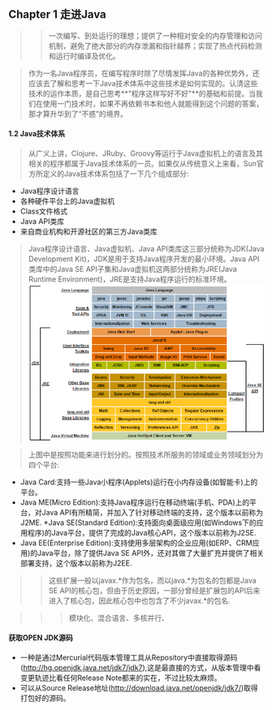 ## Chapter 1 走进Java
>> 一次编写、到处运行的理想；提供了一种相对安全的内存管理和访问机制，避免了绝大部分的内存泄漏和指针越界；实现了热点代码检测和运行时编译及优化。

> 作为一名Java程序员，在编写程序时除了尽情发挥Java的各种优势外，还应该去了解和思考一下Java技术体系中这些技术是如何实现的。认清这些技术的运作本质，是自己思考**"程序这样写好不好"**的基础和前提。当我们在使用一门技术时，如果不再依赖书本和他人就能得到这个问题的答案，那才算升华到了“不惑”的境界。

#### 1.2 Java技术体系
> 从广义上讲，Clojure、JRuby、Groovy等运行于Java虚拟机上的语言及其相关的程序都属于Java技术体系的一员。如果仅从传统意义上来看，Sun官方所定义的Java技术体系包括了一下几个组成部分:
* Java程序设计语言
* 各种硬件平台上的Java虚拟机
* Class文件格式
* Java API类库
* 来自商业机构和开源社区的第三方Java类库
> Java程序设计语言、Java虚拟机、Java API类库这三部分统称为JDK(Java Development Kit)，JDK是用于支持Java程序开发的最小环境。Java API类库中的Java SE API子集和Java虚拟机这两部分统称为JRE(Java Runtime Environment)，JRE是支持Java程序运行的标准环境。![Java技术体系所包含的内容](/doc/image/javaTechnicalSystemjava.png)

> 上图中是按照功能来进行划分的。按照技术所服务的领域或业务领域划分为四个平台:
* Java Card:支持一些Java小程序(Applets)运行在小内存设备(如智能卡)上的平台。
* Java ME(Micro Edition):支持Java程序运行在移动终端(手机、PDA)上的平台，对Java API有所精简，并加入了针对移动终端的支持，这个版本以前称为J2ME.
*Java SE(Standard Edition):支持面向桌面级应用(如Windows下的应用程序)的Java平台，提供了完成的Java核心API，这个版本以前称为J2SE.
* Java EE(Enterprise Edition):支持使用多层架构的企业应用(如ERP、CRM应用)的Java平台，除了提供Java SE API外，还对其做了大量扩充并提供了相关部署支持，这个版本以前称为J2EE.
>> 这些扩展一般以javax.*作为包名，而以java.*为包名的包都是Java SE API的核心包，但由于历史原因，一部分曾经是扩展包的API后来进入了核心包，因此核心包中也包含了不少javax.*的包名.

>>> 模块化、混合语言、多核并行、

#### 获取OPEN JDK源码
* 一种是通过Mercurial代码版本管理工具从Repository中直接取得源码(http://hg.openjdk.java.net/jdk7/jdk7),这是最直接的方式，从版本管理中看变更轨迹比看任何Release Note都来的实在，不过比较太麻烦。
* 可以从Source Release地址(http://download.java.net/openjdk/jdk7/)取得打包好的源码。